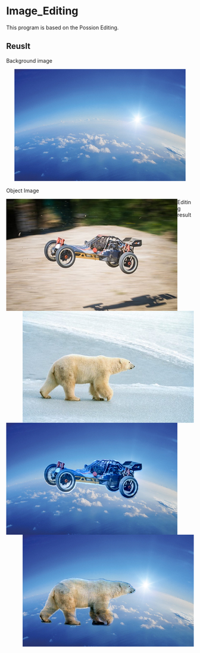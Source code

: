 # Image_Editing
This program is based on the Possion Editing.

## Reuslt
Background image
<p align="center">
  <img width="460" height="300" src="https://github.com/nissekl/Image_Editing/blob/main/Test_Img/earth.jpeg">
</p>

Object Image
<p align="center">
<img align="left" width="460" height="300" src="https://github.com/nissekl/Image_Editing/blob/main/Test_Img/car_foreground.jpg">

<img align="right" width="460" height="300" src="https://github.com/nissekl/Image_Editing/blob/main/Test_Img/bear.jpg">

</p>


Editing result

<p align="center">
<img align="left" width="460" height="300" src="https://github.com/nissekl/Image_Editing/blob/main/Demo_Img/flying%20car.png">

<img align="right" width="460" height="300" src="https://github.com/nissekl/Image_Editing/blob/main/Demo_Img/flying2.png">

</p>
